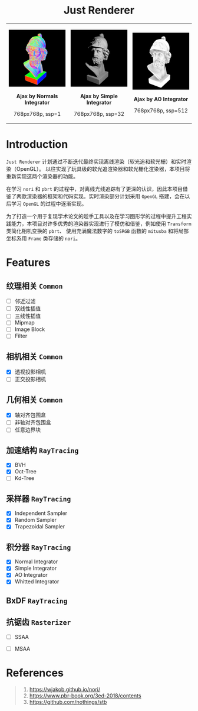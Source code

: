 <h1 align="center">Just Renderer</h1>

<table>
<tr>
<td>
<p align="left"><img src="test/ajax_normal.png" alt="bunny_normal" width="100%">
<p align="center"><b> Ajax by Normals Integrator</b></p>
<p align="center"> 768px768p, ssp=1</p>
</td>
<td>
<p align="center"><img src="test/ajax_simple.png" alt="bunny_normal" width="100%">
<p align="center"><b> Ajax by Simple Integrator</b></p>
<p align="center"> 768px768p, ssp=32</p>
</td>
<td>
<p align="center"><img src="test/ajax_ao.png" alt="bunny_normal" width="100%">
<p align="center"><b> Ajax by AO Integrator</b></p>
<p align="center"> 768px768p, ssp=512</p>
</td>
</tr>
</table>

# Introduction

`Just Renderer` 计划通过不断迭代最终实现离线渲染（软光追和软光栅）和实时渲染（OpenGL）。 以往实现了玩具级的软光追渲染器和软光栅化渲染器，本项目将重新实现这两个渲染器的功能。

在学习 `nori` 和 `pbrt` 的过程中，对离线光线追踪有了更深的认识，因此本项目借鉴了两款渲染器的框架和代码实现。实时渲染部分计划采用 `OpenGL` 搭建，会在以后学习 `OpenGL` 的过程中逐渐实现。

为了打造一个用于复现学术论文的趁手工具以及在学习图形学的过程中提升工程实践能力，本项目对许多优秀的渲染器实现进行了模仿和借鉴，例如使用 `Transform` 类简化相机变换的 `pbrt`、 使用充满魔法数字的 `toSRGB` 函数的 `mitusba` 和将局部坐标系用 `Frame` 类存储的 `nori`。
# Features

## 纹理相关 `Common`

- [ ] 邻近过滤
- [ ] 双线性插值
- [ ] 三线性插值
- [ ] Mipmap
- [ ] Image Block
- [ ] Filter

## 相机相关 `Common`

- [x] 透视投影相机
- [ ] 正交投影相机

## 几何相关 `Common`

- [x] 轴对齐包围盒
- [ ] 非轴对齐包围盒
- [ ] 任意边界块

## 加速结构 `RayTracing`

- [x] BVH
- [x] Oct-Tree
- [ ] Kd-Tree

## 采样器 `RayTracing`

- [x] Independent Sampler
- [x] Random Sampler
- [x] Trapezoidal Sampler

## 积分器 `RayTracing`

- [x] Normal Integrator
- [x] Simple Integrator
- [x] AO Integrator
- [x] Whitted Integrator

## BxDF `RayTracing`

## 抗锯齿 `Rasterizer`

- [ ] SSAA
- [ ] MSAA


# References

> 1. https://wjakob.github.io/nori/
> 2. https://www.pbr-book.org/3ed-2018/contents
> 3. https://github.com/nothings/stb